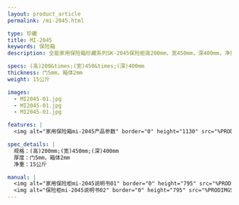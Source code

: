 ```yaml
---
layout: product_article
permalink: /mi-2045.html

type: 珍藏
title: MI-2045
keywords: 保险箱
description: 全能家用保险箱珍藏系列SK-2045保险柜高200mm，宽450mm，深400mm，净重15公斤，可选择搭配管理/应急钥匙、红外线遥控器。

specs: (高)200&times;(宽)450&times;(深)400mm
thickness: 门5mm，箱体2mm
weight: 15公斤

images:
  - MI2045-01.jpg
  - MI2045-01.jpg
  - MI2045-01.jpg

features: |
  <img alt="家用保险箱mi-2045产品参数" border="0" height="1130" src="%PRODIMGS%/twcps1.jpg" width="538" />

spec_details: |
  规格：(高)200mm;(宽)450mm;(深)400mm  
  厚度：门5mm，箱体2mm  
  净重：15公斤

manual: |
  <img alt="家用保险柜mi-2045说明书01" border="0" height="795" src="%PRODIMGS%/mi-2045mg2045-sm01.jpg" width="538" />  
  <img alt="保险柜mi-2045说明书02" border="0" height="795" src="%PRODIMGS%/mi-2045mg2045-sm02.jpg" width="538" />
---
```

